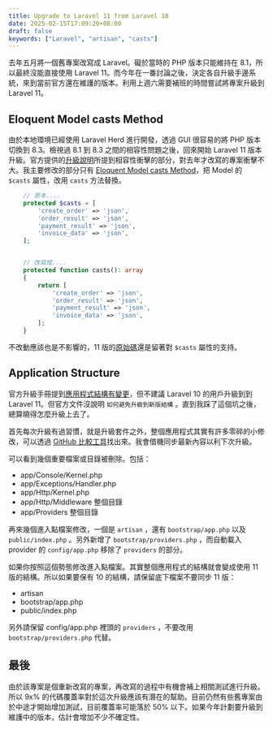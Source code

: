 ```yaml
---
title: Upgrade to Laravel 11 from Laravel 10
date: 2025-02-15T17:09:20+08:00
draft: false
keywords: ["Laravel", "artisan", "casts"]
---
```


去年五月將一個舊專案改寫成 Laravel。礙於當時的 PHP 版本只能維持在 8.1，所以最終沒能直接使用 Laravel 11。而今年在一番討論之後，決定各自升級手邊系統，來到當前官方還在維護的版本。利用上週六需要補班的時間嘗試將專案升級到 Laravel 11。

## Eloquent Model casts Method

由於本地環境已經使用 Laravel Herd 進行開發，透過 GUI 很容易的將 PHP 版本切換到 8.3。檢視過 8.1 到 8.3 之間的相容性問題之後，回來開始 Laravel 11 版本升級。官方提供的[升級說明](https://laravel.com/docs/11.x/upgrade)所提到相容性衝擊的部分，對去年才改寫的專案衝擊不大。我主要修改的部分只有 [Eloquent Model casts Method](https://laravel.com/docs/11.x/upgrade#eloquent-model-casts-method)，把 Model 的 `$casts` 屬性，改用 `casts` 方法替換。

```php
    // 原本....
    protected $casts = [
        'create_order' => 'json',
        'order_result' => 'json',
        'payment_result' => 'json',
        'invoice_data' => 'json',
    ];


    // 改寫成....
    protected function casts(): array
    {
        return [
            'create_order' => 'json',
            'order_result' => 'json',
            'payment_result' => 'json',
            'invoice_data' => 'json',
        ];
    }
```

不改動應該也是不影響的，11 版的[原始碼](https://github.com/laravel/framework/blob/11.x/src/Illuminate/Database/Eloquent/Concerns/HasAttributes.php#L76)還是留著對 `$casts` 屬性的支持。

## Application Structure

官方升級手冊提到[應用程式結構有變更](https://laravel.com/docs/11.x/upgrade#application-structure)，但不建議 Laravel 10 的用戶升級到到 Laravel 11。但官方文件沒說明 `如何避免升級到新版結構` 。直到我踩了這個坑之後，總算曉得怎麼升級上去了。

首先每次升級有過習慣，就是升級套件之外，整個應用程式其實有許多零碎的小修改，可以透過 [GitHub 比較工具](https://github.com/laravel/laravel/compare/10.x...11.x)找出來。我會借機同步最新內容以利下次升級。

可以看到幾個重要檔案或目錄被刪除。包括：

- app/Console/Kernel.php
- app/Exceptions/Handler.php
- app/Http/Kernel.php
- app/Http/Middleware 整個目錄
- app/Providers 整個目錄

再來幾個進入點檔案修改，一個是 `artisan` ，還有 `bootstrap/app.php` 以及 `public/index.php` 。另外新增了 `bootstrap/providers.php` ，而自動載入 provider 的 `config/app.php` 移除了 `providers` 的部分。

如果你按照這個勢態修改進入點檔案。其實整個應用程式的結構就會變成使用 11 版的結構。所以如果要保有 10 的結構，請保留底下檔案不要同步 11 版：

- artisan
- bootstrap/app.php
- public/index.php

另外請保留 config/app.php 裡頭的 `providers` ，不要改用 `bootstrap/providers.php` 代替。

## 最後

由於該專案是個重新改寫的專案，再改寫的過程中有機會補上相關測試進行升級。所以 9x% 的代碼覆蓋率對於這次升級應該有潛在的幫助。目前仍然有些舊專案由於中途才開始增加測試，目前覆蓋率可能落於 50% 以下。如果今年計劃要升級到維護中的版本，估計會增加不少不確定性。